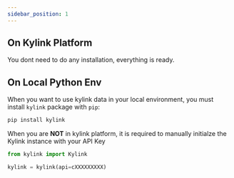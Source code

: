 ```yaml
---
sidebar_position: 1
---
```


## On Kylink Platform

You dont need to do any installation, everything is ready.

## On Local Python Env

When you want to use kylink data in your local environment, you must install `kylink` package with `pip`:

```bash
pip install kylink
```

When you are **NOT** in kylink platform, it is required to manually initialze the Kylink instance with your API Key

```python
from kylink import Kylink

kylink = kylink(api=cXXXXXXXXX)

```

